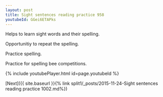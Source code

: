 ```yaml
---
layout: post
title: Sight sentences reading practice 958
youtubeId: GGei6ETAPks
---
```

 
 
Helps to learn sight words and their spelling.

Opportunitiy to repeat the spelling. 

Practice spelling. 
 
Practice for spelling bee competitions. 
 
{% include youtubePlayer.html id=page.youtubeId %}
 
 

[Next]({{ site.baseurl }}{% link  split1/_posts/2015-11-24-Sight sentences reading practice 1002.md%})
 
